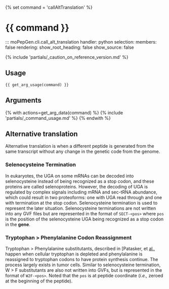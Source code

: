 {% set command = 'callAltTranslation' %}
# {{ command }}

::: moPepGen.cli.call_alt_translation
	handler: python
    selection:
      members: false
    rendering:
      show_root_heading: false
      show_source: false

{% include 'partials/_caution_on_reference_version.md' %}

## Usage

```
{{ get_arg_usage(command) }}
```

## Arguments

{% with actions=get_arg_data(command) %}
{% include 'partials/_command_usage.md' %}
{% endwith %}

## Alternative translation

Alternative translation is when a different peptide is generated from the same transcript without any change in the genetic code from the genome.

### Selenocysteine Termination

In eukaryotes, the UGA on some mRNAs can be decoded into selenocysteine instead of being recognized as a stop codon, and these proteins are called selenoproteins. However, the decoding of UGA is regulated by complex signals including mRNA and sec-tRNA abundance, which could result in two proteoforms: one with UGA read through and one with termination at the stop codon. Selenocysteine termination is used to represent the later situation. Selenocysteine terminations are not written into any GVF files but are represented in the format of `SECT-<pos>` where `pos` is the position of the selenocysteine UGA being recognized as a stop codon in the **gene**.

### Tryptophan > Phenylalanine Codon Reassignment

Tryptophan > Phenylalanine substitutants, described in [Patasker, et [al.](https://pubmed.ncbi.nlm.nih.gov/35264796/), happen when cellular tryptophan is depleted and phenylalanine is reassigned to tryptophan codons to have protein synthesis continue. The process largely exists in tumor cells. Similar to selenocysteine termination, W > F substitutants are also not written into GVFs, but is represented in the format of `W2F-<pos>`. Noted that the `pos` is at peptide coordinate (*i.e.,* zeroed at the beginning of the peptide).
